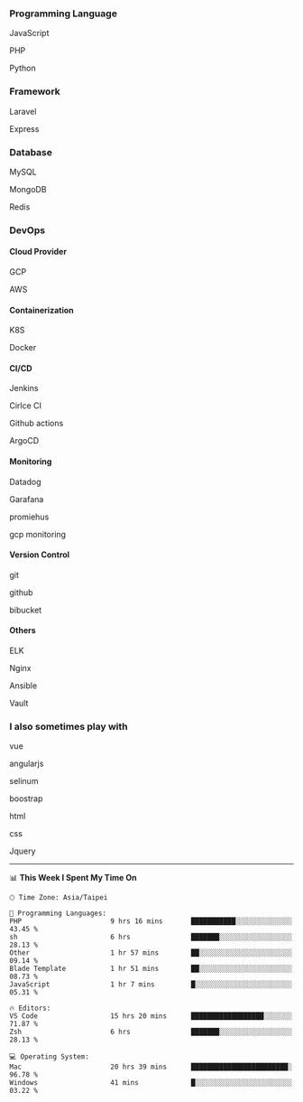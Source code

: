 <!--
<table>
  <tr>
    <td>
      <img src="./devcard.svg" alt="A dev card" width="400" hight="100%">
    </td>
    <td>
      <p>### Hi there 👋</p>
      <p>**treevel/treevel** is a ✨ _special_ ✨ repository because its `README.md` (this file) appears on your GitHub profile.</p>
      <p>Here are some ideas to get you started:</p>
      <p>- 🔭 I’m currently working on ...</p>
      <p>- 🌱 I’m currently learning ...</p>
      <p>- 👯 I’m looking to collaborate on ...</p>
      <p>- 🤔 I’m looking for help with ...</p>
      <p>- 💬 Ask me about ...</p>
      <p>- 📫 How to reach me: ...</p>
      <p>- 😄 Pronouns: ...</p>
      <p>- ⚡ Fun fact: ...</p>
    </td>
  </tr>
</table>
-->

### Programming Language

JavaScript

PHP

Python

### Framework

Laravel


Express

### Database

MySQL

MongoDB

Redis

### DevOps

#### Cloud Provider

GCP

AWS

#### Containerization

K8S

Docker

#### CI/CD

Jenkins

Cirlce CI

Github actions

ArgoCD

#### Monitoring

Datadog

Garafana

promiehus

gcp monitoring

#### Version Control

git

github

bibucket

#### Others

ELK

Nginx

Ansible

Vault

### I also sometimes play with

vue

angularjs

selinum

boostrap

html

css

Jquery

---

<!--START_SECTION:waka-->
📊 **This Week I Spent My Time On**

```text
🕑︎ Time Zone: Asia/Taipei

💬 Programming Languages:
PHP                      9 hrs 16 mins       ███████████░░░░░░░░░░░░░░   43.45 %
sh                       6 hrs               ███████░░░░░░░░░░░░░░░░░░   28.13 %
Other                    1 hr 57 mins        ██░░░░░░░░░░░░░░░░░░░░░░░   09.14 %
Blade Template           1 hr 51 mins        ██░░░░░░░░░░░░░░░░░░░░░░░   08.73 %
JavaScript               1 hr 7 mins         █░░░░░░░░░░░░░░░░░░░░░░░░   05.31 %

🔥 Editors:
VS Code                  15 hrs 20 mins      ██████████████████░░░░░░░   71.87 %
Zsh                      6 hrs               ███████░░░░░░░░░░░░░░░░░░   28.13 %

💻 Operating System:
Mac                      20 hrs 39 mins      ████████████████████████░   96.78 %
Windows                  41 mins             █░░░░░░░░░░░░░░░░░░░░░░░░   03.22 %
```

<!--END_SECTION:waka-->
